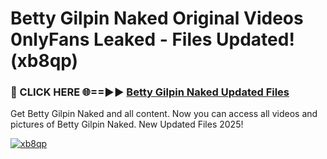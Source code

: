# Betty Gilpin Naked Original Videos 0nlyFans Leaked - Files Updated! (xb8qp)

<h3>🔴 CLICK HERE 🌐==►► <a href="https://tinyurl.com/yckcrads" rel="nofollow">Betty Gilpin Naked Updated Files</a></h3>

Get Betty Gilpin Naked and all content. Now you can access all videos and pictures of Betty Gilpin Naked. New Updated Files 2025!

[![xb8qp](https://i.imgur.com/hpKpOFt.gif)](https://tinyurl.com/yckcrads)
